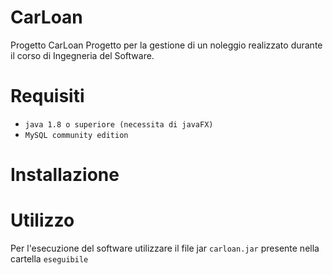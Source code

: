 # CarLoan
Progetto CarLoan
Progetto per la gestione di un noleggio realizzato durante il corso di Ingegneria del Software.

# Requisiti
* ```java 1.8 o superiore (necessita di javaFX)```
* ```MySQL community edition```

# Installazione

# Utilizzo
Per l'esecuzione del software utilizzare il file jar ```carloan.jar``` presente nella cartella ```eseguibile```
